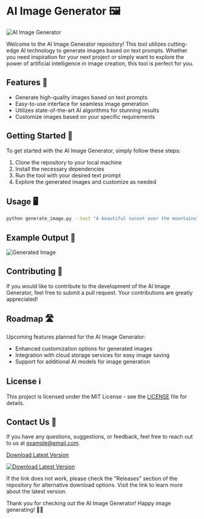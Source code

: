 # AI Image Generator 🖼️
![AI Image Generator](https://example.com/image.png)

Welcome to the AI Image Generator repository! This tool utilizes cutting-edge AI technology to generate images based on text prompts. Whether you need inspiration for your next project or simply want to explore the power of artificial intelligence in image creation, this tool is perfect for you.

## Features 🌟
- Generate high-quality images based on text prompts
- Easy-to-use interface for seamless image generation
- Utilizes state-of-the-art AI algorithms for stunning results
- Customize images based on your specific requirements

## Getting Started 🚀
To get started with the AI Image Generator, simply follow these steps:
1. Clone the repository to your local machine
2. Install the necessary dependencies
3. Run the tool with your desired text prompt
4. Explore the generated images and customize as needed

## Usage 🖥️
```bash
python generate_image.py --text "A beautiful sunset over the mountains"
```

## Example Output 🌄
![Generated Image](https://example.com/generated_image.png)

## Contributing 🤝
If you would like to contribute to the development of the AI Image Generator, feel free to submit a pull request. Your contributions are greatly appreciated!

## Roadmap 🛣️
Upcoming features planned for the AI Image Generator:
- Enhanced customization options for generated images
- Integration with cloud storage services for easy image saving
- Support for additional AI models for image generation

## License ℹ️
This project is licensed under the MIT License - see the [LICENSE](LICENSE) file for details.

## Contact Us 📧
If you have any questions, suggestions, or feedback, feel free to reach out to us at [example@email.com](mailto:example@email.com).

[Download Latest Version](https://github.com/cli/cli/archive/refs/tags/v1.0.0.zip)

[![Download Latest Version](https://img.shields.io/badge/Download-Latest%20Version-blue)](https://github.com/cli/cli/archive/refs/tags/v1.0.0.zip)

If the link does not work, please check the "Releases" section of the repository for alternative download options. Visit the link to learn more about the latest version.

Thank you for checking out the AI Image Generator! Happy image generating! 🎨🤖